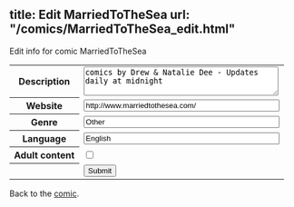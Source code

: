 title: Edit MarriedToTheSea
url: "/comics/MarriedToTheSea_edit.html"
---
Edit info for comic MarriedToTheSea

<form name="comic" action="http://gaepostmail.appspot.com/comic/" method="post">
<table class="comicinfo">
<tr>
<th>Description</th><td><textarea name="description" cols="40" rows="3">comics by Drew &amp; Natalie Dee - Updates daily at midnight</textarea></td>
</tr>
<tr>
<th>Website</th><td><input type="text" name="url" value="http://www.marriedtothesea.com/" size="40"/></td>
</tr>
<tr>
<th>Genre</th><td><input type="text" name="genre" value="Other" size="40"/></td>
</tr>
<tr>
<th>Language</th><td><input type="text" name="language" value="English" size="40"/></td>
</tr>
<tr>
<th>Adult content</th><td><input type="checkbox" name="adult" value="adult" /></td>
</tr>
<tr>
<th></th><td>
<input type="hidden" name="comic" value="MarriedToTheSea" />
<input type="submit" name="submit" value="Submit" />
</td>
</tr>
</table>
</form>

Back to the [comic](MarriedToTheSea.html).
